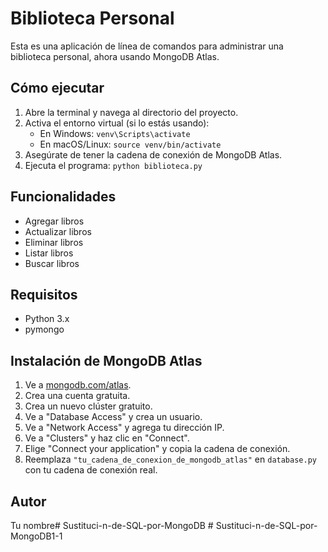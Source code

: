 # Biblioteca Personal

Esta es una aplicación de línea de comandos para administrar una biblioteca personal, ahora usando MongoDB Atlas.

## Cómo ejecutar

1.  Abre la terminal y navega al directorio del proyecto.
2.  Activa el entorno virtual (si lo estás usando):
    * En Windows: `venv\Scripts\activate`
    * En macOS/Linux: `source venv/bin/activate`
3.  Asegúrate de tener la cadena de conexión de MongoDB Atlas.
4.  Ejecuta el programa: `python biblioteca.py`

## Funcionalidades

* Agregar libros
* Actualizar libros
* Eliminar libros
* Listar libros
* Buscar libros

## Requisitos

* Python 3.x
* pymongo

## Instalación de MongoDB Atlas

1.  Ve a [mongodb.com/atlas](https://www.mongodb.com/atlas/).
2.  Crea una cuenta gratuita.
3.  Crea un nuevo clúster gratuito.
4.  Ve a "Database Access" y crea un usuario.
5.  Ve a "Network Access" y agrega tu dirección IP.
6.  Ve a "Clusters" y haz clic en "Connect".
7.  Elige "Connect your application" y copia la cadena de conexión.
8.  Reemplaza `"tu_cadena_de_conexion_de_mongodb_atlas"` en `database.py` con tu cadena de conexión real.

## Autor

Tu nombre#   S u s t i t u c i - n - d e - S Q L - p o r - M o n g o D B  
 #   S u s t i t u c i - n - d e - S Q L - p o r - M o n g o D B 1 - 1  
 